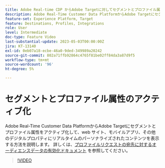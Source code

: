 ```yaml
---
title: Adobe Real-time CDP からAdobe Targetに対してセグメントとプロファイル属性をアクティブ化するにはどうすればよいですか。
description: Adobe Real-Time Customer Data PlatformからAdobe Targetにセグメントとプロファイル属性をアクティブ化して、web サイト、モバイルアプリ、その他のデジタルプロパティにリアルタイムのパーソナライズされたコンテンツを表示する方法を説明します。
feature-set: Experience Platform, Target
feature: Destinations, Profiles, Integrations
role: User
level: Intermediate
doc-type: Feature Video
last-substantial-update: 2023-05-03T00:00:00Z
jira: KT-13140
exl-id: 0eb07a18-ecbe-46a0-9ded-349989a20242
source-git-commit: 802a71ffb92864c4765f81be02ff84da3a87d9f5
workflow-type: tm+mt
source-wordcount: '96'
ht-degree: 5%

---
```


# セグメントとプロファイル属性のアクティブ化

Adobe Real-Time Customer Data PlatformからAdobe Targetにセグメントとプロファイル属性をアクティブ化して、web サイト、モバイルアプリ、その他のデジタルプロパティにリアルタイムのパーソナライズされたコンテンツを表示する方法を説明します。 詳しくは、[&#x200B; プロファイルリクエストの宛先に対するオーディエンスデータの有効化ドキュメント &#x200B;](https://experienceleague.adobe.com/docs/experience-platform/destinations/ui/activate/activate-profile-request-destinations.html?lang=ja) を参照してください。

>[!VIDEO](https://video.tv.adobe.com/v/3447356/?learn=on&captions=jpn)
